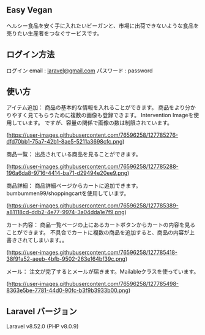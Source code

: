## Easy Vegan

ヘルシー食品を安く手に入れたいビーガンと、市場に出荷できないような食品を売りたい生産者をつなぐサービスです。

## ログイン方法
ログイン email : laravel@gmail.com
パスワード : password

## 使い方
アイテム追加：
商品の基本的な情報を入れることができます。
商品をより分かりやすく見てもらうために複数の画像も登録できます。
Intervention Imageを使用しています。
ですが、容量の関係で画像の数は制限されています。

(https://user-images.githubusercontent.com/76596258/127785276-dfd70bb1-75a7-42b1-8ae5-5211a3698cfc.png)

商品一覧：
出品されている商品を見ることができます。

(https://user-images.githubusercontent.com/76596258/127785288-196a6da8-9716-4414-ba71-d29494e20ee9.png)


商品詳細：
商品詳細ページからカートに追加できます。
bumbummen99/shoppingcartを使用しています。

(https://user-images.githubusercontent.com/76596258/127785389-a81118cd-ddb2-4e77-9974-3a04dda1e7f9.png)

カート内容：
商品一覧ページの上にあるカートボタンからカートの内容を見ることができます。
不具合でカートに複数の商品を追加すると、商品の内容が上書きされてしまいます。。

(https://user-images.githubusercontent.com/76596258/127785418-38f91a52-aeeb-4bfb-9502-263e164bf39c.png)

メール：
注文が完了するとメールが届きます。Mailableクラスを使っています。

(https://user-images.githubusercontent.com/76596258/127785498-8363e5be-7781-44d0-90fc-b3f9b3933b00.png)


## Laravel バージョン
Laravel v8.52.0 (PHP v8.0.9)

## 